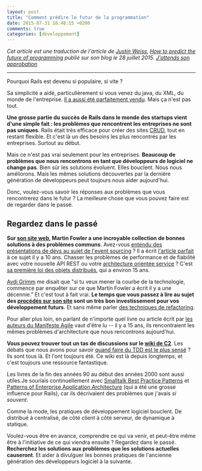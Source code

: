 ```yaml
---
layout: post
title: "Comment prédire le futur de la programmation"
date: 2015-07-31 16:48:15 +0200
comments: true
categories: [développement]
---
```


_Cet article est une traduction de l'article de [Justin Weiss](https://twitter.com/justinweiss), [How to predict the future of programming](http://www.justinweiss.com/blog/2015/07/28/how-to-predict-the-future-of-programming/) publié sur son blog le 28 juillet 2015. [J'attends son approbation](https://twitter.com/ticabri/status/626668884343566336)_

---

Pourquoi Rails est devenu si populaire, si vite ?

Sa simplicité a aidé, particulièrement si vous venez du java, du XML, du monde
de l'entreprise. [Il a aussi été parfaitement vendu](https://www.youtube.com/watch?v=Gzj723LkRJY). Mais ça n'est pas tout.

**Une grosse partie du succès de Rails dans le monde des startups vient d'une simple fait : les problèmes que rencontrent les entreprises ne sont pas uniques**. Rails était très efficace pour créer des sites [CRUD](https://en.wikipedia.org/wiki/Create,_read,_update_and_delete), tout en restant flexible. Et c'est là un des besoins les plus rencontrés par les entreprises. Surtout au début.

Mais ce n'est pas vrai seulement pour les entreprises. **Beaucoup de problèmes que nous rencontrons en tant que développeurs de logiciel ne change pas**.
Bien sûr les solutions évoluent. Elles bouclent. Nous nous améliorons.
Mais les mêmes solutions découvertes par la dernière génération de
développeurs peut toujours nous aider aujourd'hui.

Donc, voulez-vous savoir les réponses aux problèmes que vous rencontrerez
dans le futur ? La meilleure chose que vous pouvez faire est de regarder
dans le passé.

## Regardez dans le passé

**Sur [son site web](http://martinfowler.com/), Martin Fowler a une incroyable collection de bonnes solutions à des problèmes communs**. Avez-vous [entendu
des présentations de dévs au sujet de l'event sourcing](http://blog.arkency.com/2015/03/fast-introduction-to-event-sourcing-for-ruby-programmers/) ?
Il a écrit [l'article parfait](http://www.martinfowler.com/eaaDev/EventSourcing.html) à ce sujet il y a 10 ans. Chasser les problèmes de performance et de
fiabilité avec votre nouvelle API REST ou votre [architecture orientée service](https://en.wikipedia.org/wiki/Service-oriented_architecture) ?
C'est [sa première loi des objets distribués](http://www.drdobbs.com/errant-architectures/184414966), qui a environ 15 ans.

[Avdi Grimm](http://avdi.org/) me disait que "si tu veux mener la courbe de la technologie,
commence par enquêter sur ce que Martin Fowler a écrit il y a une décennie."
Et c'est tout à fait vrai. **Le temps que vous passez à lire au sujet des [procédés sur son site](http://martinfowler.com/) sont un très bon investissement pour vos développement futurs**. Et sans même parler [des techniques de refactoring](http://refactoring.com/catalog/).

Pour aller plus loin, en parlant de n'importe quel livre ou article écrit
par [les auteurs du Manifeste Agile](http://www.agilemanifesto.org/) vaut d'être lu -- il y a 15 ans, ils
rencontraient les mêmes problèmes d'architecture que nous rencontrons
aujourd'hui.

**Vous pouvez trouver tout un tas de discussions sur le [wiki de C2](http://www.c2.com/cgi/wiki)**. Les débats que nous avons pour savoir [quand faire du TDD est le plus sensé](http://www.c2.com/cgi/wiki?TestDrivenDevelopment) ? Ils sont tous là. Et l'ont toujours été. Ce wiki est là depuis longtemps, et c'est toujours une ressource fantastique.

Les livres de la fin des années 90 au début des années 2000 sont aussi utiles.Je souriais continuellement avec [Smalltalk Best Practice Patterns](http://www.amazon.com/Smalltalk-Best-Practice-Patterns-Kent/dp/013476904X) et [Patterns of Enterprise Application Architecture](http://www.amazon.com/Patterns-Enterprise-Application-Architecture-Martin/dp/0321127420) (qui a été une grosse influence pour Rails), car ils décrivaient des problèmes que j'avais _si souvent_.

Comme la mode, les pratiques de développement logiciel bouclent. De distribué à centralisé, de côté client à côté serveur, de dynamique à statique.

Voulez-vous être en avance, comprendre ce qui va venir, et peut-être même être à l'initiative de ce qui viendra ensuite ? Regardez dans le passé. **Recherchez les solutions aux problèmes que les solutions actuelles causeront**. Et aider à divulguer les bonnes pratiques de l'ancienne génération des développeurs logiciel à la suivante.
